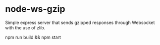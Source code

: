 # node-ws-gzip
Simple express server that sends gzipped responses through Websocket with the use of zlib.

npm run build && npm start
